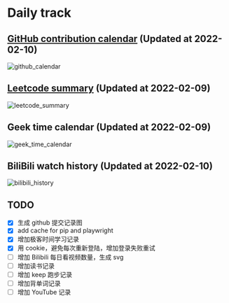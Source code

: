# Daily track

## [GitHub contribution calendar](https://github.com/j178) (Updated at 2022-02-10)
![github_calendar](https://s2.loli.net/2022/02/10/eYLvJmsl8p4noCP.png)

## [Leetcode summary](https://leetcode-cn.com/u/j178) (Updated at 2022-02-09)
![leetcode_summary](https://s2.loli.net/2022/02/09/SY7mnLyTde8VGwF.png)

## Geek time calendar (Updated at 2022-02-09)
![geek_time_calendar](https://s2.loli.net/2022/02/09/DKsASrVcfpXtdFj.png)

## BiliBili watch history (Updated at 2022-02-10)
![bilibili_history]()


## TODO
- [x] 生成 github 提交记录图
- [x] add cache for pip and playwright
- [x] 增加极客时间学习记录
- [x] 用 cookie，避免每次重新登陆，增加登录失败重试
- [ ] 增加 Bilibili 每日看视频数量，生成 svg
- [ ] 增加读书记录
- [ ] 增加 keep 跑步记录
- [ ] 增加背单词记录
- [ ] 增加 YouTube 记录
